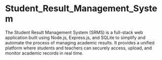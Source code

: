 # Student_Result_Management_System
The Student Result Management System (SRMS) is a full-stack web application built using Node.js, Express.js, and SQLite to simplify and automate the process of managing academic results. It provides a unified platform where students and teachers can securely access, upload, and monitor academic records in real time.
